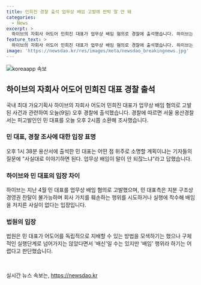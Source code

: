 ```yaml
---
title: 민희진 경찰 출석 업무상 배임 고발에 반박 말 안 돼
categories:
  - News
excerpt: >
  하이브의 자회사 어도어 민희진 대표가 업무상 배임 혐의로 경찰에 출석했습니다. 하이브는 민 대표의 어도어 경영권 탈취 의혹을 제기하며 구체적인 관련자 진술과 물증을 확보했다고 주장했지만, 민 대표 측은 경영권 찬탈이 불가능하며 배임을 저지른 적이 없다고 주장했습니다. 법원은 민 대표를 상대로 한 가처분 신청을 인용하지만, 구체적인 실행은 어렵다는 판단을 내렸습니다. (사진=)
feature_text: >
  하이브의 자회사 어도어 민희진 대표가 업무상 배임 혐의로 경찰에 출석했습니다. 하이브는 민 대표의 어도어 경영권 탈취 의혹을 제기하며 구체적인 관련자 진술과 물증을 확보했다고 주장했지만, 민 대표 측은 경영권 찬탈이 불가능하며 배임을 저지른 적이 없다고 주장했습니다. 법원은 민 대표를 상대로 한 가처분 신청을 인용하지만, 구체적인 실행은 어렵다는 판단을 내렸습니다. (사진=)
image: 'https://newsdao.kr/res/images/meta/newsdao_breakingnews.jpg'
---
```


<p><img src="https://newsdao.kr/res/images/meta/newsdao_breakingnews.jpg" alt="koreaapp 속보" /></p>

<h2 data-ke-size="size26">하이브의 자회사 어도어 민희진 대표 경찰 출석</h2>

<p data-ke-size="size16">국내 최대 가요기획사 하이브의 자회사 어도어 민희진 대표가 업무상 배임 혐의로 고발된 사건과 관련하여 오늘(9일) 오후 경찰에 출석했습니다. 경찰에 따르면 서울 용산경찰서는 피고발인인 민 대표를 오늘 오후 2시쯤 소환해 조사했습니다.</p>

<h3>민 대표, 경찰 조사에 대한 입장 표명</h3>

<p data-ke-size="size16">오후 1시 38분 용산서에 출석한 민 대표는 어떤 점 위주로 소명할 계획이냐는 기자들의 질문에 "사실대로 이야기하면 된다. 업무상 배임이 말이 안 되잖느냐"라고 답했습니다.</p>

<h3>하이브와 민 대표의 입장 차이</h3>

<p data-ke-size="size16">하이브는 지난 4월 민 대표를 업무상 배임 혐의로 고발했으며, 민 대표측은 지분 구조상 경영권 찬탈이 불가능하며 회사 가치를 훼손하는 행위를 시도하거나 실행에 착수해 배임을 저지른 사실이 없다는 입장입니다.</p>

<h3>법원의 입장</h3>

<p data-ke-size="size16">법원은 민 대표가 어도어를 독립적으로 지배할 수 있는 방법을 모색하기는 했으나 구체적인 실행단계로 넘어가지는 않았다면서 '배신'일 수는 있지만 '배임' 행위라 하기는 어렵다고 판단했습니다.</p>

<p data-ke-size="size16">&nbsp;</p>
실시간 뉴스 속보는, <a href="https://newsdao.kr" rel="dofollow">https://newsdao.kr</a>


